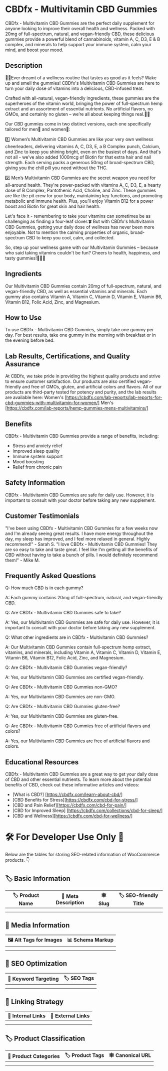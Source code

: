 # CBDfx - Multivitamin CBD Gummies
CBDfx - Multivitamin CBD Gummies are the perfect daily supplement for anyone looking to improve their overall health and wellness. Packed with 20mg of full-spectrum, natural, and vegan-friendly CBD, these delicious gummies provide a powerful blend of cannabinoids, vitamin A, C, D3, E & B complex, and minerals to help support your immune system, calm your mind, and boost your mood.
## Description
🍊🍇Ever dreamt of a wellness routine that tastes as good as it feels? Wake up and smell the gummies! CBDfx's Multivitamin CBD Gummies are here to turn your daily dose of vitamins into a delicious, CBD-infused treat.

Crafted with all-natural, vegan-friendly ingredients, these gummies are the superheroes of the vitamin world, bringing the power of full-spectrum hemp extract and an assortment of essential nutrients. No artificial flavors, no GMOs, and certainly no gluten – we’re all about keeping things real.🌿🌈

Our CBD gummies come in two distinct versions, each one specifically tailored for men🕺 and women💃:

1️⃣ Women’s Multivitamin CBD Gummies are like your very own wellness cheerleaders, delivering vitamins A, C, D3, E, a B Complex punch, Calcium, and Zinc to keep you shining bright, even on the busiest of days. And that's not all - we’ve also added 1000mcg of Biotin for that extra hair and nail strength. Each serving packs a generous 50mg of broad-spectrum CBD, giving you the chill pill you need without the THC.

2️⃣ Men’s Multivitamin CBD Gummies are the secret weapon you need for all-around health. They're power-packed with vitamins A, C, D3, E, a hearty dose of B Complex, Pantothenic Acid, Choline, and Zinc. These gummies are like the pit crew for your body, maintaining key functions, and promoting metabolic and immune health. Plus, you’ll enjoy Vitamin B12 for a power boost and Biotin for great skin and hair health.

Let's face it - remembering to take your vitamins can sometimes be as challenging as finding a four-leaf clover.🍀 But with CBDfx's Multivitamin CBD Gummies, getting your daily dose of wellness has never been more enjoyable. Not to mention the calming properties of organic, broad-spectrum CBD to keep you cool, calm, and collected.

So, step up your wellness game with our Multivitamin Gummies – because who said taking vitamins couldn't be fun? Cheers to health, happiness, and tasty gummies!🥂🍬🎉
## Ingredients
Our Multivitamin CBD Gummies contain 20mg of full-spectrum, natural, and vegan-friendly CBD, as well as essential vitamins and minerals. Each gummy also contains Vitamin A, Vitamin C, Vitamin D, Vitamin E, Vitamin B6, Vitamin B12, Folic Acid, Zinc, and Magnesium.
## How to Use
To use CBDfx - Multivitamin CBD Gummies, simply take one gummy per day. For best results, take one gummy in the morning with breakfast or in the evening before bed.
## Lab Results, Certifications, and Quality Assurance
At CBDfx, we take pride in providing the highest quality products and strive to ensure customer satisfaction. Our products are also certified vegan-friendly and free of GMOs, gluten, and artificial colors and flavors. All of our products are third-party tested for potency and purity, and the lab results are available here: 
Women's [https://cbdfx.com/lab-reports/lab-reports-for-cbd-gummies-with-multivitamin-for-women/]
Men's [https://cbdfx.com/lab-reports/hemp-gummies-mens-multivitamins/]
## Benefits
CBDfx - Multivitamin CBD Gummies provide a range of benefits, including:
- Stress and anxiety relief
- Improved sleep quality
- Immune system support
- Mood boosting
- Relief from chronic pain
## Safety Information
CBDfx - Multivitamin CBD Gummies are safe for daily use. However, it is important to consult with your doctor before taking any new supplement.
## Customer Testimonials
"I've been using CBDfx - Multivitamin CBD Gummies for a few weeks now and I'm already seeing great results. I have more energy throughout the day, my sleep has improved, and I feel more relaxed in general. Highly recommend!" - Sarah S.
"I love CBDfx - Multivitamin CBD Gummies! They are so easy to take and taste great. I feel like I'm getting all the benefits of CBD without having to take a bunch of pills. I would definitely recommend them!" - Mike M.
## Frequently Asked Questions
Q: How much CBD is in each gummy?

A: Each gummy contains 20mg of full-spectrum, natural, and vegan-friendly CBD.

Q: Are CBDfx - Multivitamin CBD Gummies safe to take?

A: Yes, our Multivitamin CBD Gummies are safe for daily use. However, it is important to consult with your doctor before taking any new supplement.

Q: What other ingredients are in CBDfx - Multivitamin CBD Gummies?

A: Our Multivitamin CBD Gummies contain full-spectrum hemp extract, vitamins, and minerals, including Vitamin A, Vitamin C, Vitamin D, Vitamin E, Vitamin B6, Vitamin B12, Folic Acid, Zinc, and Magnesium.

Q: Are CBDfx - Multivitamin CBD Gummies vegan-friendly?

A: Yes, our Multivitamin CBD Gummies are certified vegan-friendly.

Q: Are CBDfx - Multivitamin CBD Gummies non-GMO?

A: Yes, our Multivitamin CBD Gummies are non-GMO.

Q: Are CBDfx - Multivitamin CBD Gummies gluten-free?

A: Yes, our Multivitamin CBD Gummies are gluten-free.

Q: Are CBDfx - Multivitamin CBD Gummies free of artificial flavors and colors?

A: Yes, our Multivitamin CBD Gummies are free of artificial flavors and colors.
## Educational Resources
CBDfx - Multivitamin CBD Gummies are a great way to get your daily dose of CBD and other essential nutrients. To learn more about the potential benefits of CBD, check out these informative articles and videos:
- [What is CBD?] [https://cbdfx.com/learn-about-cbd/]
- [CBD Benefits for Stress][https://cbdfx.com/cbd-for-stress/]
- [CBD and Pain Relief][https://cbdfx.com/cbd-for-pain/]
- [CBD for Improved Sleep] [https://cbdfx.com/collections/cbd-for-sleep/]
- [CBD and Wellness][https://cbdfx.com/cbd-for-wellness/]

# 🛠️ For Developer Use Only 🔐

Below are the tables for storing SEO-related information of WooCommerce products. 👇

## 🏷️ Basic Information 

| 🏷️ Product Name | 📝 Meta Description | 🕸️ Slug | 🏷️ SEO-friendly Title |
| -------------- | ------------------ | ------ | ---------------------- |
|                |                    |        |                        |
|                |                    |        |                        |

## 📸 Media Information

| 🖼️ Alt Tags for Images | 📊 Schema Markup |
| --------------------- | --------------- |
|                       |                 |
|                       |                 |

## 🔎 SEO Optimization

| 🎯 Keyword Targeting | 🏷️ SEO Tags |
| ------------------- | ---------- |
|                     |            |
|                     |            |

## 🔗 Linking Strategy 

| 🔗 Internal Links | 🔗 External Links |
| ---------------- | ---------------- |
|                  |                  |
|                  |                  |

## 🏷️ Product Classification 

| 📂 Product Categories | 🏷️ Product Tags | 🕸️ Canonical URL |
| ------------------ | ------------ | ------------- |
|                    |              |               |
|                    |              |               |
